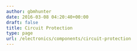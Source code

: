 ```yaml
---
author: gbmhunter
date: 2016-03-08 04:20:40+00:00
draft: false
title: Circuit Protection
type: page
url: /electronics/components/circuit-protection
---
```

